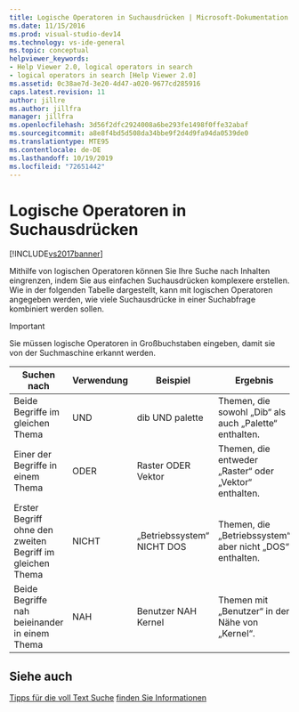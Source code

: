 ```yaml
---
title: Logische Operatoren in Suchausdrücken | Microsoft-Dokumentation
ms.date: 11/15/2016
ms.prod: visual-studio-dev14
ms.technology: vs-ide-general
ms.topic: conceptual
helpviewer_keywords:
- Help Viewer 2.0, logical operators in search
- logical operators in search [Help Viewer 2.0]
ms.assetid: 0c38ae7d-3e20-4d47-a020-9677cd285916
caps.latest.revision: 11
author: jillre
ms.author: jillfra
manager: jillfra
ms.openlocfilehash: 3d56f2dfc2924008a6be293fe1498f0ffe32abaf
ms.sourcegitcommit: a8e8f4bd5d508da34bbe9f2d4d9fa94da0539de0
ms.translationtype: MTE95
ms.contentlocale: de-DE
ms.lasthandoff: 10/19/2019
ms.locfileid: "72651442"
---
```

# <a name="logical-operators-in-search-expressions"></a>Logische Operatoren in Suchausdrücken
[!INCLUDE[vs2017banner](../includes/vs2017banner.md)]

Mithilfe von logischen Operatoren können Sie Ihre Suche nach Inhalten eingrenzen, indem Sie aus einfachen Suchausdrücken komplexere erstellen. Wie in der folgenden Tabelle dargestellt, kann mit logischen Operatoren angegeben werden, wie viele Suchausdrücke in einer Suchabfrage kombiniert werden sollen.

> [!IMPORTANT]
> Sie müssen logische Operatoren in Großbuchstaben eingeben, damit sie von der Suchmaschine erkannt werden.

|Suchen nach|Verwendung|Beispiel|Ergebnis|
|-------------------|---------|-------------|------------|
|Beide Begriffe im gleichen Thema|UND|dib UND palette|Themen, die sowohl „Dib“ als auch „Palette“ enthalten.|
|Einer der Begriffe in einem Thema|ODER|Raster ODER Vektor|Themen, die entweder „Raster“ oder „Vektor“ enthalten.|
|Erster Begriff ohne den zweiten Begriff im gleichen Thema|NICHT|„Betriebssystem“ NICHT DOS|Themen, die „Betriebssystem“ aber nicht „DOS“ enthalten.|
|Beide Begriffe nah beieinander in einem Thema|NAH|Benutzer NAH Kernel|Themen mit „Benutzer“ in der Nähe von „Kernel“.|

## <a name="see-also"></a>Siehe auch
 [Tipps für die voll Text Suche](../ide/full-text-search-tips.md) [finden Sie Informationen](../ide/locate-information.md)
